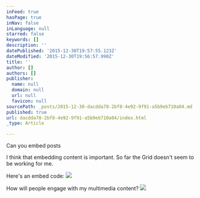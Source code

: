 ```yaml
---
inFeed: true
hasPage: true
inNav: false
inLanguage: null
starred: false
keywords: []
description: ''
datePublished: '2015-12-30T19:57:55.123Z'
dateModified: '2015-12-30T19:56:57.990Z'
title: ''
author: []
authors: []
publisher:
  name: null
  domain: null
  url: null
  favicon: null
sourcePath: _posts/2015-12-30-dacdda78-2bf8-4e92-9f91-a5b9eb710a04.md
published: true
url: dacdda78-2bf8-4e92-9f91-a5b9eb710a04/index.html
_type: Article

---
```

Can you embed posts

I think that embedding content is important. So far the Grid doesn't seem to be working for me.

Here's an embed code: ![](https://the-grid-user-content.s3-us-west-2.amazonaws.com/a65997ee-8562-4b07-9e51-9b71fdb0bb7a.jpg)

How will people engage with my multimedia content?
![](https://the-grid-user-content.s3-us-west-2.amazonaws.com/80da0f09-7ba8-42a3-9e66-186de1ba6931.jpg)